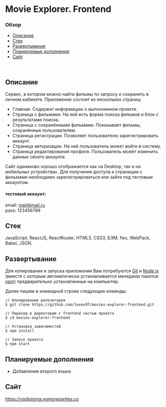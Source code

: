 # **Movie Explorer. Frontend**

### Обзор

- [Описание](#описание)
- [Стек](#стек)
- [Развертывание](#развертывание)
- [Планируемые дополнения](#планируемые-дополнения)
- [Сайт](#сайт)

<br>

## Описание

Сервис, в котором можно найти фильмы по запросу и сохранить в личном кабинете.
Приложение состоит из нескольких страниц:

- Главная. Содержит информацию о выполненном проекте.
- Страница с фильмами. На ней есть форма поиска фильмов и блок с результатами поиска.
- Страница с сохранёнными фильмами. Показывает фильмы, сохранённые пользователем.
- Страница регистрации. Позволяет пользователю зарегистрировать аккаунт.
- Страница авторизации. На ней пользователь может войти в систему.
- Страница редактирования профиля. Пользователь может изменить данные своего аккаунта.

Сайт одинаково хорошо отображается как на Desktop, так и на мобильных устройствах.
Для получения доступа к страницам с фильмами необходимо зарегистрироваться или зайти под тестовым аккаунтом.

#### тестовый аккаунт:

email: mail@mail.ru<br/>
pass: 123456789<br/>

## Стек

JavaScript, ReactJS, ReactRouter, HTML5, CSS3, БЭМ, flex, WebPack, Babel, JSON.

## Развертывание

Для копирования и запуска приложения Вам потребуются [Git](https://git-scm.com/) и [Node.js](https://nodejs.org/en/download/) (вместе с которым автоматически устанавливается менеджер пакетов [npm](http://npmjs.com/)) предварительно установленные на компьютер.

Далее пишем в командной строке следующие команды:

```
// Клонирование репозитория
$ git clone https://github.com/lexev97/movies-explorer-frontend.git

// Переход в директорию с frontend частью проекта
$ cd movies-explorer-frontend

// Установка зависимостей
$ npm install

// Запуск проекта
$ npm start
```

## Планируемые дополнения

- Добавление второго языка

## Сайт

https://ypdiploma.nomoreparties.co
